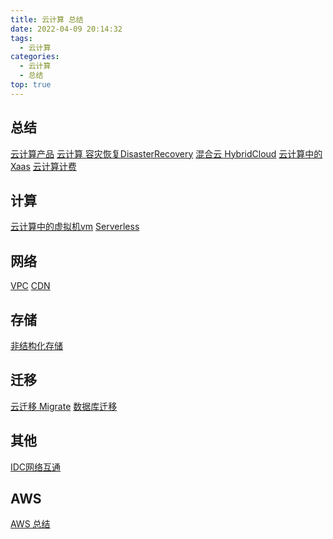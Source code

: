 ```yaml
---
title: 云计算 总结
date: 2022-04-09 20:14:32
tags:
  - 云计算
categories:
  - 云计算  
  - 总结
top: true  
---
```


<p></p>
<!-- more -->

## 总结
 [云计算产品](../../../../2022/04/30/cloudProduct/)
 [云计算 容灾恢复DisasterRecovery](../../../../2022/06/26/cloudDisasterRecovery/)
 [混合云 HybridCloud](../../../../2022/01/04/cloudHybridCloud/)
 [云计算中的Xaas](../../../../2019/02/07/xaas/) 
 [云计算计费](../../../../2022/05/21/cloudComputingBilling/)

## 计算 
 [云计算中的虚拟机vm](../../../../2020/07/29/vm/)
 [Serverless](../../../../2019/10/10/serverless/)

## 网络
 [VPC](../../../../2022/04/09/vpc/)
 [CDN](../../../../2022/01/15/cdn/)

## 存储 
 [非结构化存储](../../../../2019/10/08/storage/)

## 迁移
 [云迁移 Migrate](../../../../2021/06/27/cloudMigrate/)
 [数据库迁移](../../../../2022/04/11/dbMigrate/)

## 其他
 [IDC网络互通](../../../../2019/05/15/netConnection/)


## AWS
[AWS 总结](../../../../2018/10/04/awsSummary/)
 


 